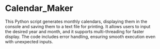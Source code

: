 # Calendar_Maker
This Python script generates monthly calendars, displaying them in the console and saving them to a text file for printing. It allows users to input the desired year and month, and it supports multi-threading for faster display. The code includes error handling, ensuring smooth execution even with unexpected inputs. 

